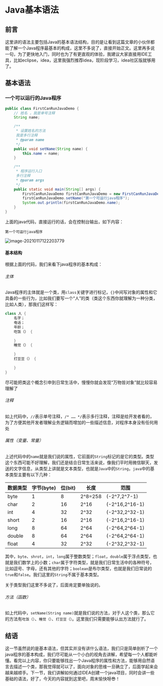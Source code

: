 # Java基本语法

## 前言

这里讲的语法主要包括Java的基本语法结构，目的是让看到这篇文章的小伙伴都能了解一个Java程序最基本的构成，这里不多说了，直接开始正文。这里再多说一句，为了更快地入门，同时也为了有更直观的体验，我建议大家直接用IDE工具，比如eclipse，idea，这里我强烈推荐idea，现阶段学习，idea社区版就够用了。

## 基本语法

### 一个可以运行的Java程序

```java
public class FirstCanRunJavaDemo {
    // 姓名 ，我是单号注释
    String name;

    /**
     * 设置姓名的方法
     我是多行注释
     * @param name
     */
    public void setName(String name) {
        this.name = name;
    }

    /**
     * 程序运行入口
     多行注释
     * @param args
     */
    public static void main(String[] args) {
        FirstCanRunJavaDemo firstCanRunJavaDemo = new FirstCanRunJavaDemo();
        firstCanRunJavaDemo.setName("第一个可运行java程序");
        System.out.println(firstCanRunJavaDemo.name);
    }
}
```

上面的java代码，直接运行的话，会在控制台输出，如下内容：

```
第一个可运行java程序
```

![image-20210117122203779](https://gitee.com/sysker/picBed/raw/master/20210117122203.png)

#### 基本结构

根据上面的代码，我们来看下java程序的基本构成：

###### 主体

Java程序的主体就是一个类，用`class`关键字进行标记，`{}`中间写对象的属性和它具备的一些行为，比如我们要写一个“人”的类（类这个东西你就理解为一种分类，比如人类），那我们这样写：

```java
class 人 {
  	名字；
    电话；
    年龄；
    吃饭（） {
        
    }
    睡觉（） {
        
    }
    打豆豆（） {
        
    }
}
```

尽可能把类这个概念引申到日常生活中，慢慢你就会发现“万物皆对象”就比较容易理解了

###### 注释

如上代码中，`//`表示单号注释，`/* …… */`表示多行注释，注释是给开发者看的，为了方便其他开发者理解业务逻辑而增加的一些描述信息，对程序本身没有任何用处

###### 属性（变量、常量）

上述代码中的`name`就是我们说的属性，它前面的`String`标记的是它的类型。类型这个东西可能不好理解，我们还是结合日常生活来说，像我们平时用微信聊天，发送的文字信息，从类型上讲就是文本类型，也就是`Java`中的`String`，`java`中的基本类型主要有以下几种：

| 数据类型 | 字节(byte) | 位(bit) | 长度    | 范围           |
| -------- | ---------- | ------- | ------- | -------------- |
| byte     | 1          | 8       | 2^8=258 | (-2^7,2^7-1)   |
| char     | 2          | 16      | 2^16    | (-2^16,2^16-1) |
| int      | 4          | 32      | 2^32    | (-2^32,2^32-1) |
| short    | 2          | 16      | 2^16    | (-2^16,2^16-1) |
| long     | 8          | 64      | 2^64    | (-2^64,2^64-1) |
| double   | 8          | 64      | 2^64    | (-2^64,2^64-1) |
| float    | 4          | 32      | 2^32    | (-2^32,2^32-1) |

其中，`byte`、`shrot`，`int`，`long`属于整数类型；`float`，`double`属于浮点类型，也就是我们数学上的小数；`char`属于字符类型，就是我们日常生活中的各种符号，比如逗号、字母，还有其他的字符；`boolean`是布尔类型，也就是我们日常说的`true`和`false`。我们这里的`String`不属于基本类型。

关于类型我们这里不多说了，后面肯定要单独说的。

###### 方法（函数）

如上代码中，`setName(String name)`就是我们说的方法，对于人这个类，那么它的方法有`吃饭（）`、`睡觉（）`、`打豆豆（）`。这里我们只需要能够认出方法就行了。



## 结语

这一节虽然说的是基本语法，但其实并没有讲什么语法，我们只是简单剖析了一个java程序的基本构成，我们尽可能从一个小白的视角去讲解，希望每一个人都能听懂。看完以上内容，你只要能够找出一个Java程序的属性和方法，能够用自然语言去描述一个类，那我觉得就可以了，面向对象的思维一旦确立了，后面学起来会越来越顺手。下一节，我们讲解如何通过IDEA创建一个java项目，同时会讲一些基础的语法，好了，今天的内容就到这里吧，周末愉快呀😎！